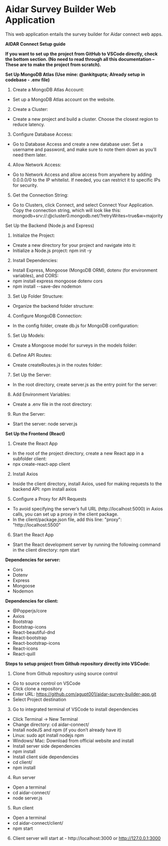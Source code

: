 # Aidar Survey Builder Web Application
This web application entails the survey builder for Aidar connect web apps.

**AIDAR Connect Setup guide**
 
**If you want to set up the project from GitHub to VSCode directly, check the bottom section. (No need to read through all this documentation – These are to make the project from scratch).**

**Set Up MongoDB Atlas (Use mine: @ankitgupta; Already setup in codebase - .env file)**
1.	Create a MongoDB Atlas Account:
-	Set up a MongoDB Atlas account on the website.
2.	Create a Cluster:
-	Create a new project and build a cluster. Choose the closest region to reduce latency.
3.	Configure Database Access:
-	Go to Database Access and create a new database user. Set a username and password, and make sure to note them down as you’ll need them later.
4.	Allow Network Access:
-	Go to Network Access and allow access from anywhere by adding 0.0.0.0/0 to the IP whitelist. If needed, you can restrict it to specific IPs for security.
5.	Get the Connection String:
-	Go to Clusters, click Connect, and select Connect Your Application. Copy the connection string, which will look like this:
mongodb+srv://<username>:<password>@cluster0.mongodb.net/<dbname>?retryWrites=true&w=majority
 

Set Up the Backend (Node.js and Express)
1.	Initialize the Project:
-	Create a new directory for your project and navigate into it:
-	Initialize a Node.js project: npm init -y
2.	Install Dependencies:
-	Install Express, Mongoose (MongoDB ORM), dotenv (for environment variables), and CORS:
- npm install express mongoose dotenv cors 
- npm install --save-dev nodemon
3.	Set Up Folder Structure:
-	Organize the backend folder structure:
4.	Configure MongoDB Connection:
-	In the config folder, create db.js for MongoDB configuration:

5.	Set Up Models:
-	Create a Mongoose model for surveys in the models folder:
6.	Define API Routes:
-	Create createRoutes.js in the routes folder:
7.	Set Up the Server:
-	In the root directory, create server.js as the entry point for the server:
8.	Add Environment Variables:
-	Create a .env file in the root directory:
9.	Run the Server:
-	Start the server: node server.js
 

**Set Up the Frontend (React)**
1. Create the React App
-	In the root of the project directory, create a new React app in a subfolder client:
-	npx create-react-app client
2. Install Axios
-	Inside the client directory, install Axios, used for making requests to the backend API: npm install axios
5. Configure a Proxy for API Requests 
-	To avoid specifying the server’s full URL (http://localhost:5000) in Axios calls, you can set up a proxy in the client package.
-	In the client/package.json file, add this line: "proxy": "http://localhost:5500"
6. Start the React App
-	Start the React development server by running the following command in the client directory: npm start
 
**Dependencies for server:**
-	Cors
-	Dotenv
-	Express
-	Mongoose
-	Nodemon
  
**Dependencies for client:**
-	@Popperjs/core
-	Axios
-	Bootstrap
-	Bootstrap-icons
-	React-beautiful-dnd
-	React-bootstrap
-	React-bootstrap-icons
- React-icons
-	React-quill
 
**Steps to setup project from Github repository directly into VSCode:**
1. Clone from Github repository using source control
- Go to source control on VSCode
- Click clone a repository
- Enter URL: https://github.com/agupt001/aidar-survey-builder-app.git
- Select Project destination
3. Go to integrated terminal of VSCode to install dependencies
- Click Terminal -> New Terminal
- Change directory: cd aidar-connect/
- Install nodeJS and npm (if you don’t already have it)
- Linux: sudo apt install nodejs npm
- Windows/ Mac: Download from official website and install
- Install server side dependencies
- npm install
- Install client side dependencies
- cd client/
- npm install
4. Run server
- Open a terminal
- cd aidar-connect/
- node server.js
5. Run client
- Open a terminal
- cd aidar-connect/client/
- npm start
6. Client server will start at - http://localhost:3000 or http://127.0.0.1:3000
